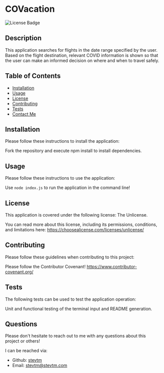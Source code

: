 # COVacation

  <img
  src="https://img.shields.io/badge/license-MIT-green"
  alt="License Badge"
  />

  ## Description
  This application searches for flights in the date range specified by the user. Based on the flight destination, relevant COVID information is shown so that the user can make an informed decision on where and when to travel safely. 

  ## Table of Contents 
  - [Installation](#installation)
  - [Usage](#usage)
  - [License](#license)
  - [Contributing](#contributing)
  - [Tests](#tests)
  - [Contact Me](#contact-me)

  ## Installation
  Please follow these instructions to install the application: 

  Fork the repository and execute npm install to install dependencies.

  ## Usage 
  Please follow these instructions to use the application: 

  Use `node index.js` to run the application in the command line! 

  ## License
  This application is covered under the following license: The Unlicense.

  You can read more about this license, including its permissions, conditions, and limitations here: https://choosealicense.com/licenses/unlicense/

  ## Contributing 
  Please follow these guidelines when contributing to this project: 

  Please follow the Contributor Covenant! https://www.contributor-covenant.org/

  ## Tests 
  The following tests can be used to test the application operation: 

  Unit and functional testing of the terminal input and README generation.

  ## Questions
  Please don't hesitate to reach out to me with any questions about this project or others! 

  I can be reached via: 
  - Github: [stevtm](https://github.com/stevtm)
  - Email: stevtm@stevtm.com
